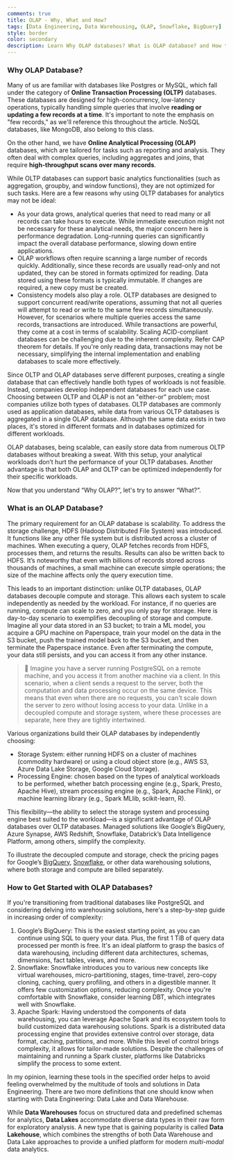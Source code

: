 ```yaml
---
comments: true
title: OLAP - Why, What and How?
tags: [Data Engineering, Data Warehousing, OLAP, Snowflake, BigQuery]
style: border
color: secondary
description: Learn Why OLAP databases? What is OLAP database? and How to Get Started with OLAP Databases? 
---
```


### Why OLAP Database?

Many of us are familiar with databases like Postgres or MySQL, which fall under the category of **Online Transaction Processing (OLTP)** databases. These databases are designed for high-concurrency, low-latency operations, typically handling simple queries that involve **reading or updating a few records at a time**. It's important to note the emphasis on "few records," as we'll reference this throughout the article. NoSQL databases, like MongoDB, also belong to this class.

On the other hand, we have **Online Analytical Processing (OLAP)** databases, which are tailored for tasks such as reporting and analysis. They often deal with complex queries, including aggregates and joins, that require **high-throughput scans over many records**.

While OLTP databases can support basic analytics functionalities (such as aggregation, groupby, and window functions), they are not optimized for such tasks. Here are a few reasons why using OLTP databases for analytics may not be ideal:

- As your data grows, analytical queries that need to read many or all records can take hours to execute. While immediate execution might not be necessary for these analytical needs, the major concern here is performance degradation. Long-running queries can significantly impact the overall database performance, slowing down entire applications.
- OLAP workflows often require scanning a large number of records quickly. Additionally, since these records are usually read-only and not updated, they can be stored in formats optimized for reading. Data stored using these formats is typically immutable. If changes are required, a new copy must be created.
- Consistency models also play a role. OLTP databases are designed to support concurrent read/write operations, assuming that not all queries will attempt to read or write to the same few records simultaneously. However, for scenarios where multiple queries access the same records, transactions are introduced. While transactions are powerful, they come at a cost in terms of scalability. Scaling ACID-compliant databases can be challenging due to the inherent complexity. Refer CAP theorem for details. If you're only reading data, transactions may not be necessary, simplifying the internal implementation and enabling databases to scale more effectively.

Since OLTP and OLAP databases serve different purposes, creating a single database that can effectively handle both types of workloads is not feasible. Instead, companies develop independent databases for each use case. Choosing between OLTP and OLAP is not an "either-or" problem; most companies utilize both types of databases. OLTP databases are commonly used as application databases, while data from various OLTP databases is aggregated in a single OLAP database. Although the same data exists in two places, it's stored in different formats and in databases optimized for different workloads.

OLAP databases, being scalable, can easily store data from numerous OLTP databases without breaking a sweat. With this setup, your analytical workloads don’t hurt the performance of your OLTP databases. Another advantage is that both OLAP and OLTP can be optimized independently for their specific workloads.

Now that you understand “Why OLAP?”, let's try to answer “What?”.

### What is an OLAP Database?

The primary requirement for an OLAP database is scalability. To address the storage challenge, HDFS (Hadoop Distributed File System) was introduced. It functions like any other file system but is distributed across a cluster of machines. When executing a query, OLAP fetches records from HDFS, processes them, and returns the results. Results can also be written back to HDFS. It’s noteworthy that even with billions of records stored across thousands of machines, a small machine can execute simple operations; the size of the machine affects only the query execution time.

This leads to an important distinction: unlike OLTP databases, OLAP databases decouple compute and storage. This allows each system to scale independently as needed by the workload. For instance, if no queries are running, compute can scale to zero, and you only pay for storage. Here is day-to-day scenario to exemplifies decoupling of storage and compute. Imagine all your data stored in an S3 bucket; to train a ML model, you acquire a GPU machine on Paperspace, train your model on the data in the S3 bucket, push the trained model back to the S3 bucket, and then terminate the Paperspace instance. Even after terminating the compute, your data still persists, and you can access it from any other instance.


> 🚨 Imagine you have a server running PostgreSQL on a remote machine, and you access it from another machine via a client. In this scenario, when a client sends a request to the server, both the computation and data processing occur on the same device. This means that even when there are no requests, you can't scale down the server to zero without losing access to your data. Unlike in a decoupled compute and storage system, where these processes are separate, here they are tightly intertwined.


Various organizations build their OLAP databases by independently choosing:

- Storage System: either running HDFS on a cluster of machines (commodity hardware) or using a cloud object store (e.g., AWS S3, Azure Data Lake Storage, Google Cloud Storage).
- Processing Engine: chosen based on the types of analytical workloads to be performed, whether batch processing engine (e.g., Spark, Presto, Apache Hive), stream processing engine (e.g., Spark, Apache Flink), or machine learning library (e.g., Spark MLlib, scikit-learn, R).

This flexibility—the ability to select the storage system and processing engine best suited to the workload—is a significant advantage of OLAP databases over OLTP databases. Managed solutions like Google’s BigQuery, Azure Synapse, AWS Redshift, Snowflake, Databrick’s Data Intelligence Platform, among others, simplify the complexity.

To illustrate the decoupled compute and storage, check the pricing pages for Google’s [BigQuery](https://cloud.google.com/bigquery/pricing), [Snowflake](https://www.snowflake.com/legal-files/CreditConsumptionTable.pdf), or other data warehousing solutions, where both storage and compute are billed separately.

### How to Get Started with OLAP Databases?

If you're transitioning from traditional databases like PostgreSQL and considering delving into warehousing solutions, here's a step-by-step guide in increasing order of complexity:

1. Google’s BigQuery: This is the easiest starting point, as you can continue using SQL to query your data. Plus, the first 1 TiB of query data processed per month is free. It's an ideal platform to grasp the basics of data warehousing, including different data architectures, schemas, dimensions, fact tables, views, and more.
2. Snowflake: Snowflake introduces you to various new concepts like virtual warehouses, micro-partitioning, stages, time-travel, zero-copy cloning, caching, query profiling, and others in a digestible manner. It offers few customization options, reducing complexity. Once you're comfortable with Snowflake, consider learning DBT, which integrates well with Snowflake.
3. Apache Spark: Having understood the components of data warehousing, you can leverage Apache Spark and its ecosystem tools to build customized data warehousing solutions. Spark is a distributed data processing engine that provides extensive control over storage, data format, caching, partitions, and more. While this level of control brings complexity, it allows for tailor-made solutions. Despite the challenges of maintaining and running a Spark cluster, platforms like Databricks simplify the process to some extent.

In my opinion, learning these tools in the specified order helps to avoid feeling overwhelmed by the multitude of tools and solutions in Data Engineering. There are two more definitions that one should know when starting with Data Engineering: Data Lake and Data Warehouse. 

While **Data Warehouses** focus on structured data and predefined schemas for analytics, **Data Lakes** accommodate diverse data types in their raw form for exploratory analysis. A new type that is gaining popularity is called **Data Lakehouse**, which combines the strengths of both Data Warehouse and Data Lake approaches to provide a unified platform for modern *multi-modal* data analytics.